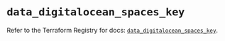# `data_digitalocean_spaces_key`

Refer to the Terraform Registry for docs: [`data_digitalocean_spaces_key`](https://registry.terraform.io/providers/digitalocean/digitalocean/2.50.0/docs/data-sources/spaces_key).
